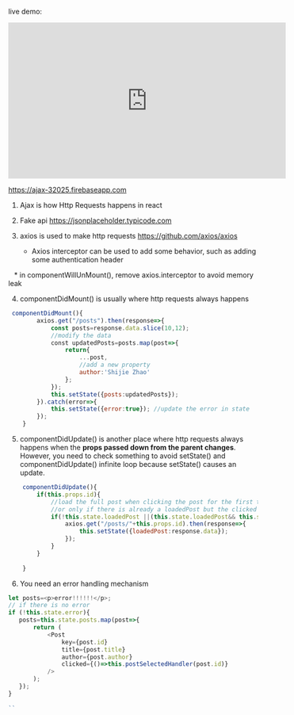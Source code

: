 live demo:
<iframe width="560" height="315" src="https://www.youtube.com/embed/0_XE_HAj0iA" frameborder="0" allow="autoplay; encrypted-media" allowfullscreen></iframe>

https://ajax-32025.firebaseapp.com

1. Ajax is how Http Requests happens in react 
2. Fake api https://jsonplaceholder.typicode.com 

3. axios is used to make http requests https://github.com/axios/axios
    * Axios interceptor can be used to add some behavior, such as adding some authentication header
    
    * in componentWillUnMount(), remove axios.interceptor to avoid memory leak
    
4. componentDidMount() is usually where http requests always happens
```javascript
 componentDidMount(){
        axios.get("/posts").then(response=>{
            const posts=response.data.slice(10,12);
            //modify the data
            const updatedPosts=posts.map(post=>{
                return{
                    ...post,
                    //add a new property
                    author:'Shijie Zhao'
                };
            });
            this.setState({posts:updatedPosts});
        }).catch(error=>{
            this.setState({error:true}); //update the error in state
        }); 
    }
```

5. componentDidUpdate() is another place where http requests always happens when the **props passed down from the parent changes**. However, you need to check something to avoid setState() and componentDidUpdate() infinite loop because setState() causes an update.
```javascript
    componentDidUpdate(){
        if(this.props.id){
            //load the full post when clicking the post for the first time
            //or only if there is already a loadedPost but the clicked post's id is new
            if(!this.state.loadedPost ||(this.state.loadedPost&& this.state.loadedPost.id!==this.props.id)){
                axios.get("/posts/"+this.props.id).then(response=>{
                    this.setState({loadedPost:response.data});
                });
            }       
        }
        
    }
```

6. You need an error handling mechanism
```javascript
let posts=<p>error!!!!!!</p>;
// if there is no error
if (!this.state.error){
   posts=this.state.posts.map(post=>{
       return (
           <Post 
               key={post.id} 
               title={post.title} 
               author={post.author}
               clicked={()=>this.postSelectedHandler(post.id)}
           />
       );
   });
}
        
``
